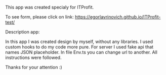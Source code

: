 This app was created specialy for ITProfit.

To see form, please click on link: https://egorlavrinovich.github.io/ITProfit-test/

Description app:

In this app I was created design by myself, without any libraries. I used custom hooks to do my code more pure.
For server I used fake api that names JSON placeholder. In file Env.ts you can change url to another.
All instructions were followed.

Thanks for your attention :)


